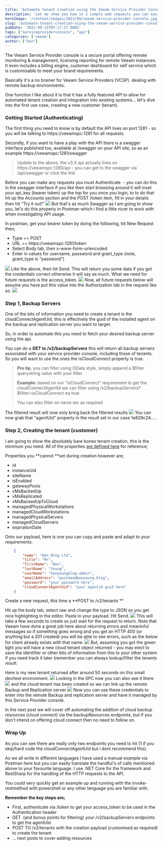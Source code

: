 ```yaml
---
title: 'Automate tenant creation using the Veeam Service Provider Console API'
description: 'Let me show you how in 2 simple web requests you can easily automate your Veeam Service Provider Console tenant creation through the power of APIs.'
heroImage: '/content/images/2021/09/veeam-service-provider-console.jpg'
slug: 'automate-tenant-creation-using-the-veeam-service-provider-console-api'
pubDate: '2021-09-15T07:17:17.000Z'
tags: ["serviceproviderconsole", "api"] 
categories: ['veeam']
author: ["ben"]
---
```


The Veeam Service Provider console is a secure portal offering remote monitoring & management, licensing reporting for remote Veeam instances. It even includes a billing engine, customer dashboard for self service which is customisable to meet your brand requirements. 

Basically it's a no brainer for Veeam Service Providers (VCSP)  dealing with remote backup environments. 

One function I like about it is that it has a fully featured API to allow for automated tenant creation and integration into existing systems... let's dive into the first use case, creating a new customer (tenant).

### Getting Started (Authenticating)

The first thing you need to know is by default the API lives on port 1281 - so you will be talking to https://veeamspc:1281 for all requests.

Secondly, if you want to have a play with the API there is a swagger interface published too, available at /swagger on your API site, so as an example https://veeamspc:1281/swagger

> Update to the above, the v3.X api actually lives on https://veeamspc:1280/api - you can get to the swagger via /api/swagger or click the link

Before you can make any requests you must Authenticate  - you can do this in the swagger interface if you like then start browsing around it will inset your api_key (bearer token) up the top for you once you login, to to do that hit up the Accounts section and the POST /token item, fill in your details then hit "Try it out!"
![](/content/images/2021/09/image.png)
But that's as much Swagger as I am going to show you, let's do this properly in Postman which i find a little nicer to work with when investigating API usage.

In postman, get your bearer token by doing the following, hit New Request then;

- Type == POST
- URL == https://veeamspc:1281/token
- Select Body tab, then x-www-form-urlencoded
- Enter in values for username, password and grant_type (note, grant_type is "password")

![](/content/images/2021/09/image-5.png)
Like the above, then hit Send. This will return you some data if you got the credentials correct otherwise it will say as much. What we need for future requests is the access_token.
![](/content/images/2021/09/image-6.png)
Now, all future requests below will assume you have put this value into the Authorization tab in the request like so.
![](/content/images/2021/09/image-7.png)
### Step 1, Backup Servers

One of the bits of information you need to create a tenant is the cloudConnectAgentUid, this is effectively the guid of the installed agent on the backup and replication server you want to target.

So, in order to automate this you need to fetch your desired backup server using the api.

You can do a **GET to /v2/backupServers** this will return all backup servers associated with your service provider console, including those of tenants. So you will want to use the ones the isCloudConnect property is true. 

> **Pro tip**, you can filter using OData style, simply append a $filter querystring value with your filter
> 
> **Example:** based on our "isCloudConnect" requirement to get the cloudConnectAgentId we can filter using /v2/backupServers?$filter=isCloudConnect eq true 
> 
> You can also filter on name etc as required

The filtered result will now only bring back the filtered results
![](/content/images/2021/09/image-8.png)
You can now grab that "agentUid" property in the result set in our case 1e829c24.....

### Step 2, Creating the tenant (customer)

I am going to show the absolutely bare bones tenant creation, this is the minimum you need. All of the properties [are defined here](https://helpcenter.veeam.com/docs/vac/rest/tenants_general_prprts.html?ver=50) for reference;

Properties you **cannot **set during creation however are;

- id
- instanceUid
- siteName
- isEnabled
- gatewayPools
- vMsBackedUp
- vMsReplicated
- vMsBackedUpToCloud
- managedPhysicalWorkstations
- managedCloudWorkstations
- managedPhysicalServers
- managedCloudServers
- expirationDate

Onto our payload, here is one you can copy and paste and adapt to your requirements.

```json
    {
        "name": "Ben Blog Ltd",
        "title": "Mr",
        "firstName": "Ben",
        "lastName": "Young",
        "userName": "benyoungblog-admin",
        "emailAddress": "postman@benyoung.blog",
        "password": "your password here",
        "cloudConnectAgentUid": "your agentid guid here"
    }
```

Create a new request, this time a **POST to /v2/tenants **

Hit up the body tab, select raw and change the type to JSON so you get nice highlighting in the editor. Paste in your payload. Hit Send.
![](/content/images/2021/09/image-9.png)
This will take a few seconds to create so just wait for the request to return. Note that Veeam have done a great job here about returning errors and meaninful messages so if something goes wrong and you get an HTTP 400 (or anything but a 201 created) you will be able to see errors, such as the below for client already exists with that name.
![](/content/images/2021/09/image-10.png)
But, assuming you got the green light you will have a new cloud tenant object returned - you may elect to save the identifier or other bits of information from this to your other system if you need track it later (remember you can always lookup/filter the tenants result.

Here is my new tenant returned after around 50 seconds on this small dev/test environment.
![](/content/images/2021/09/image-11.png)
Looking in the SPC now you can also see it there
![](/content/images/2021/09/image-12.png)
and the cloud tenant has been created so we can link up the remote Backup and Replication server
![](/content/images/2021/09/image-13.png)
Now you can use these credentials to enter into the remote Backup and replication server and have it managed by this Service Provider console.

In the next post we will cover off automating the addition of cloud backup resources (cloud connect) via the backupResources endpoints, but if you don't intend on offering cloud connect then no need to follow on.

### Wrap Up

As you can see there are really only two endpoints you need to hit (1 if you skip/hard code the cloudConnectAgentUid but i dont recommend this).

As we all write in different languages I have used a manual example via Postman here but you can easily translate the handful's of calls mentioned above to your favourite language. I use .NET Core for the framework and RestSharp for the handling of the HTTP requests to the API.

You could very quickly get an example up and running with the invoke-restmethod with powershell or any other language you are familiar with.

**Remember the key steps are;**

- First, authenticate via /token to get your access_token to be used in the Authentication header
- GET  (and bonus points for filtering) your /v2/backupServers endpoints to get the agentUid
- POST TO /v2/tenants with the creation payload (customised as required) to create the tenant
- ... next posts to cover adding resources
    
    


